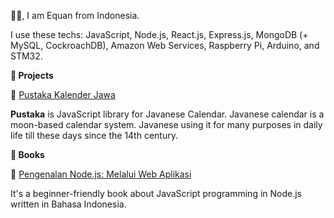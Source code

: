 👋🏼, I am Equan from Indonesia.

I use these techs: JavaScript, Node.js, React.js, Express.js, MongoDB (+ MySQL, CockroachDB), Amazon Web Services, Raspberry Pi, Arduino, and STM32.


**🚀 Projects**

🌟 [Pustaka Kalender Jawa](https://github.com/kalenderjawa)

**Pustaka** is JavaScript library for Javanese Calendar. Javanese calendar is a moon-based calendar system. Javanese using it for many purposes in daily life till these days since the 14th century.

**🚀 Books**

🌟  [Pengenalan Node.js: Melalui Web Aplikasi](https://play.google.com/store/books/details?id=pdOfDwAAQBAJ)

It's a beginner-friendly book about JavaScript programming in Node.js written in Bahasa Indonesia.




